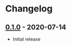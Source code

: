 # Changelog

## [0.1.0] - 2020-07-14

- Initial release

<!-- http://keepachangelog.com/ -->

<!-- [0.1.1]: https://github.com/zce/mwa/compare/v0.1.0...v0.1.1 -->
[0.1.0]: https://github.com/zce/mwa/releases/tag/v0.1.0
